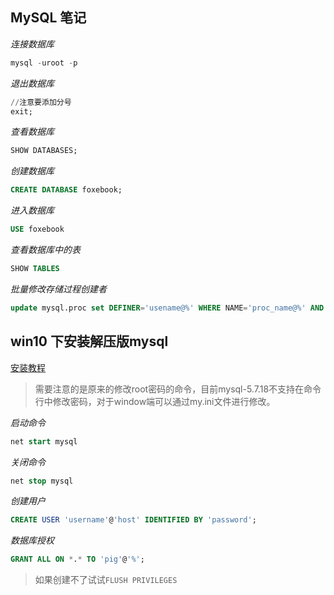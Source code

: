 ## MySQL 笔记

*连接数据库*

```sql
mysql -uroot -p
```

*退出数据库*

```sql
//注意要添加分号
exit;
```

*查看数据库*

```sql
SHOW DATABASES;
```

*创建数据库*

```sql
CREATE DATABASE foxebook;
```

*进入数据库*

```sql
USE foxebook
```

*查看数据库中的表*

```sql
SHOW TABLES
```

*批量修改存储过程创建者*

```sql
update mysql.proc set DEFINER='usename@%' WHERE NAME='proc_name@%' AND db='mydb';
```

## win10 下安装解压版mysql

[安装教程](http://www.cnblogs.com/tongy0/p/6739188.html)

>需要注意的是原来的修改root密码的命令，目前mysql-5.7.18不支持在命令行中修改密码，对于window端可以通过my.ini文件进行修改。

*启动命令*

```sql
net start mysql
```

*关闭命令*

```sql
net stop mysql
```

*创建用户*

```sql
CREATE USER 'username'@'host' IDENTIFIED BY 'password'; 
```

*数据库授权*

```sql
GRANT ALL ON *.* TO 'pig'@'%'; 
```

>如果创建不了试试```FLUSH PRIVILEGES```










